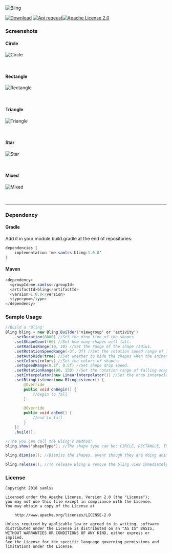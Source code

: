 ![Bling](https://github.com/samlss/Bling/blob/master/screenshots/bling.png)

[![Download](https://api.bintray.com/packages/samlss/maven/bling/images/download.svg?version=1.0.0)](https://bintray.com/samlss/maven/bling/1.0.0/link) [![Api reqeust](https://img.shields.io/badge/API-11+-brightgreen.svg?style=flat)](https://android-arsenal.com/api?level=11#l11)[![Apache License 2.0](https://img.shields.io/hexpm/l/plug.svg)](https://github.com/samlss/Bling/blob/master/LICENSE)  



### Screenshots

#### Circle

![Circle](https://github.com/samlss/Bling/blob/master/screenshots/screenshot1.gif)

<br>

#### Rectangle

![Rectangle](https://github.com/samlss/Bling/blob/master/screenshots/screenshot2.gif)

<br>

#### Triangle
![Triangle](https://github.com/samlss/Bling/blob/master/screenshots/screenshot3.gif)

<br>

#### Star
![Star](https://github.com/samlss/Bling/blob/master/screenshots/screenshot4.gif)

<br>

#### Mixed
![Mixed](https://github.com/samlss/Bling/blob/master/screenshots/screenshot5.gif)

<br>

------
### Dependency

#### Gradle
Add it in your module build.gradle at the end of repositories:
  ```java
  dependencies {
      implementation 'me.samlss:bling:1.0.0'
  }
  ```

#### Maven
```java
<dependency>
  <groupId>me.samlss</groupId>
  <artifactId>bling</artifactId>
  <version>1.0.0</version>
  <type>pom</type>
</dependency>
```

### Sample Usage

```java
//Build a 'Bling'
Bling bling = new Bling.Builder('viewgroup' or 'activity')
    .setDuration(8000) //Set the drop time of the shapes.
    .setShapeCount(66) //Set how many shapes will fall.
    .setRadiusRange(10, 20) //Set the range of the shape radius.
    .setRotationSpeedRange(-3f, 3f) //Set the rotation speed range of falling shapes.
    .setAutoHide(true) //Set whether to hide the shapes when the animation ends
    .setColors(colors) //Set the colors of shapes.
    .setSpeedRange(0.1f, 0.5f) //Set shape drop speed.
    .setRotationRange(90, 150) //Set the rotation range of falling shapes.
    .setInterpolator(new LinearInterpolator()) //Set the drop interpolator of the shapes.
    .setBlingListener(new BlingListener() {
        @Override
        public void onBegin() {
            //begin to fall
        }

        @Override
        public void onEnd() {
            //end to fall
        }
    })
    .build(); 

//The you can call the Bling's method:
bling.show('shapeType'); //The shape type can be: CIRCLE, RECTANGLE, TRIANGLE, STAR, MIXED

bling.dismiss(); //Dismiss the shapes, event though they are doing animation.

bling.release(); //To release Bling & remove the bling view immediately.

```


### License

```
Copyright 2018 samlss

Licensed under the Apache License, Version 2.0 (the "License");
you may not use this file except in compliance with the License.
You may obtain a copy of the License at

    http://www.apache.org/licenses/LICENSE-2.0

Unless required by applicable law or agreed to in writing, software
distributed under the License is distributed on an "AS IS" BASIS,
WITHOUT WARRANTIES OR CONDITIONS OF ANY KIND, either express or implied.
See the License for the specific language governing permissions and
limitations under the License.
```